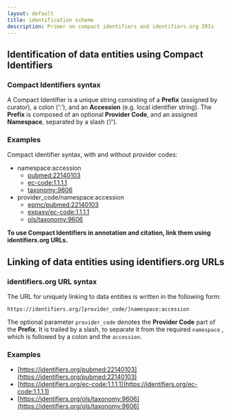 ```yaml
---
layout: default
title: identification scheme
description: Primer on compact identifiers and identifiers.org IRIs
---
```


## Identification of data entities using Compact Identifiers

### Compact Identifiers syntax
A Compact Identifier is a unique string consisting of a **Prefix** (assigned by curator), a colon (‘:’), and an **Accession** (e.g. local identifier string). 
The **Prefix** is composed of an optional **Provider Code**, and an assigned **Namespace**, separated by a slash (‘/’).

### Examples

Compact identifier syntax, with and without provider codes:
* namespace:accession
  * [pubmed:22140103](https://identifiers.org/pubmed:22140103)
  * [ec-code:1.1.1.1](https://identifiers.org/ec-code:1.1.1.1)
  * [taxonomy:9606](https://identifiers.org/taxonomy:9606)
* provider_code/namespace:accession
  * [epmc/pubmed:22140103](https://identifiers.org/epmc/pubmed:22140103)
  * [expasy/ec-code:1.1.1.1](https://identifiers.org/expasy/ec-code:1.1.1.1)
  * [ols/taxonomy:9606](https://identifiers.org/ols/taxonomy/9606)

**To use Compact Identifiers in annotation and citation, link them using identifiers.org URLs.**

## Linking of data entities using identifiers.org URLs

### identifiers.org URL syntax

The URL for uniquely linking to data entities is written in the following form:

`https://identifiers.org/[provider_code/]namespace:accession`

The optional parameter `provider_code` denotes the **Provider Code** part of the **Prefix**. It is trailed by a slash, to separate it from the required `namespace` , which is followed by a colon and the `accession`.

### Examples

* [https://identifiers.org/pubmed:22140103](https://identifiers.org/pubmed:22140103)
* [https://identifiers.org/ec-code:1.1.1.1](https://identifiers.org/ec-code:1.1.1.1)
* [https://identifiers.org/ols/taxonomy:9606](https://identifiers.org/ols/taxonomy:9606)


